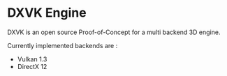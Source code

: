 # DXVK Engine


DXVK is an open source Proof-of-Concept for a multi backend 3D engine.

Currently implemented backends are :
- Vulkan 1.3
- DirectX 12